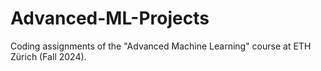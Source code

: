 # Advanced-ML-Projects
Coding assignments of the "Advanced Machine Learning" course at ETH Zürich (Fall 2024).
